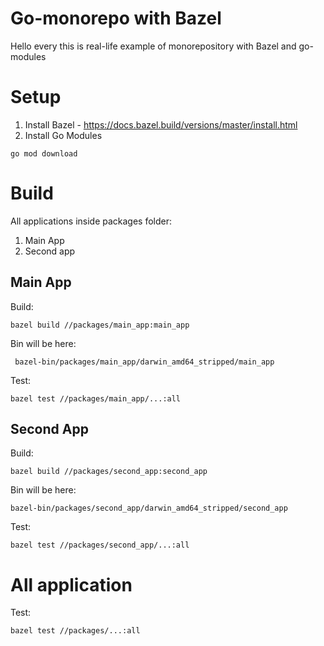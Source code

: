 # Go-monorepo with Bazel
Hello every this is real-life example of monorepository with Bazel and go-modules

# Setup

1) Install Bazel - https://docs.bazel.build/versions/master/install.html
2) Install Go Modules
```shell script
go mod download
```

# Build
All applications inside packages folder:
1) Main App
2) Second app

## Main App

Build:
```shell script
bazel build //packages/main_app:main_app
```

Bin will be here:

` bazel-bin/packages/main_app/darwin_amd64_stripped/main_app`

Test:
```shell script
bazel test //packages/main_app/...:all
```
## Second App

Build:
```shell script
bazel build //packages/second_app:second_app
```

Bin will be here:

`bazel-bin/packages/second_app/darwin_amd64_stripped/second_app`

Test:
```shell script
bazel test //packages/second_app/...:all
```

# All application

Test:
```shell script
bazel test //packages/...:all
```